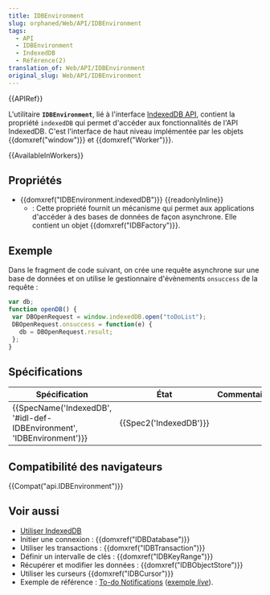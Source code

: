 ```yaml
---
title: IDBEnvironment
slug: orphaned/Web/API/IDBEnvironment
tags:
  - API
  - IDBEnvironment
  - IndexedDB
  - Référence(2)
translation_of: Web/API/IDBEnvironment
original_slug: Web/API/IDBEnvironment
---
```

{{APIRef}}

L'utilitaire **`IDBEnvironment`**, lié à l'interface [IndexedDB API](/fr/docs/Web/API/API_IndexedDB), contient la propriété `indexedDB` qui permet d'accéder aux fonctionnalités de l'API IndexedDB. C'est l'interface de haut niveau implémentée par les objets {{domxref("window")}} et {{domxref("Worker")}}.

{{AvailableInWorkers}}

## Propriétés

- {{domxref("IDBEnvironment.indexedDB")}} {{readonlyInline}}
  - : Cette propriété fournit un mécanisme qui permet aux applications d'accéder à des bases de données de façon asynchrone. Elle contient un objet {{domxref("IDBFactory")}}.

## Exemple

Dans le fragment de code suivant, on crée une requête asynchrone sur une base de données et on utilise le gestionnaire d'évènements `onsuccess` de la requête :

```js
var db;
function openDB() {
 var DBOpenRequest = window.indexedDB.open("toDoList");
 DBOpenRequest.onsuccess = function(e) {
   db = DBOpenRequest.result;
 };
}
```

## Spécifications

| Spécification                                                                                | État                         | Commentaires |
| -------------------------------------------------------------------------------------------- | ---------------------------- | ------------ |
| {{SpecName('IndexedDB', '#idl-def-IDBEnvironment', 'IDBEnvironment')}} | {{Spec2('IndexedDB')}} |              |

## Compatibilité des navigateurs

{{Compat("api.IDBEnvironment")}}

## Voir aussi

- [Utiliser IndexedDB](/fr/docs/Web/API/API_IndexedDB/Using_IndexedDB)
- Initier une connexion : {{domxref("IDBDatabase")}}
- Utiliser les transactions : {{domxref("IDBTransaction")}}
- Définir un intervalle de clés : {{domxref("IDBKeyRange")}}
- Récupérer et modifier les données : {{domxref("IDBObjectStore")}}
- Utiliser les curseurs {{domxref("IDBCursor")}}
- Exemple de référence : [To-do Notifications](https://github.com/mdn/to-do-notifications/tree/gh-pages) ([exemple _live_](https://mdn.github.io/to-do-notifications/)).
